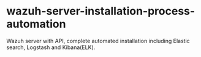 # wazuh-server-installation-process-automation
Wazuh server with API, complete automated installation including Elastic search, Logstash and Kibana(ELK).
